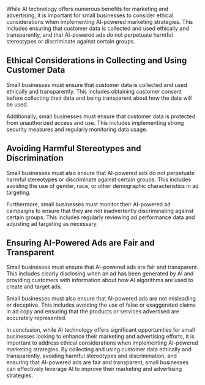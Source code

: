 

While AI technology offers numerous benefits for marketing and advertising, it is important for small businesses to consider ethical considerations when implementing AI-powered marketing strategies. This includes ensuring that customer data is collected and used ethically and transparently, and that AI-powered ads do not perpetuate harmful stereotypes or discriminate against certain groups.

Ethical Considerations in Collecting and Using Customer Data
------------------------------------------------------------

Small businesses must ensure that customer data is collected and used ethically and transparently. This includes obtaining customer consent before collecting their data and being transparent about how the data will be used.

Additionally, small businesses must ensure that customer data is protected from unauthorized access and use. This includes implementing strong security measures and regularly monitoring data usage.

Avoiding Harmful Stereotypes and Discrimination
-----------------------------------------------

Small businesses must also ensure that AI-powered ads do not perpetuate harmful stereotypes or discriminate against certain groups. This includes avoiding the use of gender, race, or other demographic characteristics in ad targeting.

Furthermore, small businesses must monitor their AI-powered ad campaigns to ensure that they are not inadvertently discriminating against certain groups. This includes regularly reviewing ad performance data and adjusting ad targeting as necessary.

Ensuring AI-Powered Ads are Fair and Transparent
------------------------------------------------

Small businesses must ensure that AI-powered ads are fair and transparent. This includes clearly disclosing when an ad has been generated by AI and providing customers with information about how AI algorithms are used to create and target ads.

Small businesses must also ensure that AI-powered ads are not misleading or deceptive. This includes avoiding the use of false or exaggerated claims in ad copy and ensuring that the products or services advertised are accurately represented.

In conclusion, while AI technology offers significant opportunities for small businesses looking to enhance their marketing and advertising efforts, it is important to address ethical considerations when implementing AI-powered marketing strategies. By collecting and using customer data ethically and transparently, avoiding harmful stereotypes and discrimination, and ensuring that AI-powered ads are fair and transparent, small businesses can effectively leverage AI to improve their marketing and advertising strategies.
